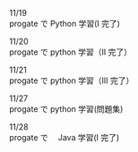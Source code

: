 11/19<br>
progate で Python 学習(I 完了)<br>

11/20<br>
progate で python 学習（II 完了）<br>

11/21<br>
progate で python 学習（III 完了）<br>

11/27<br>
progate で python 学習(問題集)<br>

11/28<br>
progate で　 Java 学習(I 完了)<br>
